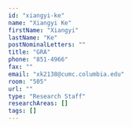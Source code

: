 ```yaml
---
id: "xiangyi-ke"
name: "Xiangyi Ke"
firstName: "Xiangyi"
lastName: "Ke"
postNominalLetters: ""
title: "GRA"
phone: "851-4966"
fax: ""
email: "xk2138@cumc.columbia.edu"
room: "505"
url: ""
type: "Research Staff"
researchAreas: []
tags: []
---
```


